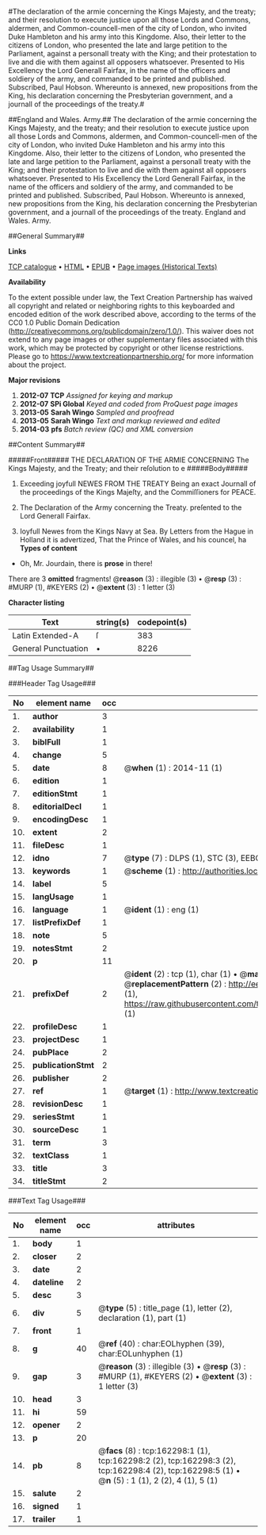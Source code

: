 #The declaration of the armie concerning the Kings Majesty, and the treaty; and their resolution to execute justice upon all those Lords and Commons, aldermen, and Common-councell-men of the city of London, who invited Duke Hambleton and his army into this Kingdome. Also, their letter to the citizens of London, who presented the late and large petition to the Parliament, against a personall treaty with the King; and their protestation to live and die with them against all opposers whatsoever. Presented to His Excellency the Lord Generall Fairfax, in the name of the officers and soldiery of the army, and commanded to be printed and published. Subscribed, Paul Hobson. Whereunto is annexed, new propositions from the King, his declaration concerning the Presbyterian government, and a journall of the proceedings of the treaty.#

##England and Wales. Army.##
The declaration of the armie concerning the Kings Majesty, and the treaty; and their resolution to execute justice upon all those Lords and Commons, aldermen, and Common-councell-men of the city of London, who invited Duke Hambleton and his army into this Kingdome. Also, their letter to the citizens of London, who presented the late and large petition to the Parliament, against a personall treaty with the King; and their protestation to live and die with them against all opposers whatsoever. Presented to His Excellency the Lord Generall Fairfax, in the name of the officers and soldiery of the army, and commanded to be printed and published. Subscribed, Paul Hobson. Whereunto is annexed, new propositions from the King, his declaration concerning the Presbyterian government, and a journall of the proceedings of the treaty.
England and Wales. Army.

##General Summary##

**Links**

[TCP catalogue](http://www.ota.ox.ac.uk/tcp/)  • 
[HTML](http://tei.it.ox.ac.uk/tcp/Texts-HTML/free/A82/A82118.html)  • 
[EPUB](http://tei.it.ox.ac.uk/tcp/Texts-EPUB/free/A82/A82118.epub) • 
[Page images (Historical Texts)](https://historicaltexts.jisc.ac.uk/eebo-99864652e)

**Availability**

To the extent possible under law, the Text Creation Partnership has waived all copyright and related or neighboring rights to this keyboarded and encoded edition of the work described above, according to the terms of the CC0 1.0 Public Domain Dedication (http://creativecommons.org/publicdomain/zero/1.0/). This waiver does not extend to any page images or other supplementary files associated with this work, which may be protected by copyright or other license restrictions. Please go to https://www.textcreationpartnership.org/ for more information about the project.

**Major revisions**

1. __2012-07__ __TCP__ *Assigned for keying and markup*
1. __2012-07__ __SPi Global__ *Keyed and coded from ProQuest page images*
1. __2013-05__ __Sarah Wingo__ *Sampled and proofread*
1. __2013-05__ __Sarah Wingo__ *Text and markup reviewed and edited*
1. __2014-03__ __pfs__ *Batch review (QC) and XML conversion*

##Content Summary##

#####Front#####
THE DECLARATION OF THE ARMIE CONCERNING The Kings Majesty, and the Treaty; and their reſolution to e
#####Body#####

1. Exceeding joyfull NEWES FROM THE TREATY Being an exact Journall of the proceedings of the Kings Majeſty, and the Commiſſioners for PEACE.

1. The Declaration of the Army concerning the Treaty. preſented to the Lord Generall Fairfax.

1. Ioyfull Newes from the Kings Navy at Sea.
By Letters from the Hague in Holland it is advertized, That the Prince of Wales, and his councel, ha
**Types of content**

  * Oh, Mr. Jourdain, there is **prose** in there!

There are 3 **omitted** fragments! 
 @__reason__ (3) : illegible (3)  •  @__resp__ (3) : #MURP (1), #KEYERS (2)  •  @__extent__ (3) : 1 letter (3)

**Character listing**


|Text|string(s)|codepoint(s)|
|---|---|---|
|Latin Extended-A|ſ|383|
|General Punctuation|•|8226|

##Tag Usage Summary##

###Header Tag Usage###

|No|element name|occ|attributes|
|---|---|---|---|
|1.|__author__|3||
|2.|__availability__|1||
|3.|__biblFull__|1||
|4.|__change__|5||
|5.|__date__|8| @__when__ (1) : 2014-11 (1)|
|6.|__edition__|1||
|7.|__editionStmt__|1||
|8.|__editorialDecl__|1||
|9.|__encodingDesc__|1||
|10.|__extent__|2||
|11.|__fileDesc__|1||
|12.|__idno__|7| @__type__ (7) : DLPS (1), STC (3), EEBO-CITATION (1), PROQUEST (1), VID (1)|
|13.|__keywords__|1| @__scheme__ (1) : http://authorities.loc.gov/ (1)|
|14.|__label__|5||
|15.|__langUsage__|1||
|16.|__language__|1| @__ident__ (1) : eng (1)|
|17.|__listPrefixDef__|1||
|18.|__note__|5||
|19.|__notesStmt__|2||
|20.|__p__|11||
|21.|__prefixDef__|2| @__ident__ (2) : tcp (1), char (1)  •  @__matchPattern__ (2) : ([0-9\-]+):([0-9IVX]+) (1), (.+) (1)  •  @__replacementPattern__ (2) : http://eebo.chadwyck.com/downloadtiff?vid=$1&page=$2 (1), https://raw.githubusercontent.com/textcreationpartnership/Texts/master/tcpchars.xml#$1 (1)|
|22.|__profileDesc__|1||
|23.|__projectDesc__|1||
|24.|__pubPlace__|2||
|25.|__publicationStmt__|2||
|26.|__publisher__|2||
|27.|__ref__|1| @__target__ (1) : http://www.textcreationpartnership.org/docs/. (1)|
|28.|__revisionDesc__|1||
|29.|__seriesStmt__|1||
|30.|__sourceDesc__|1||
|31.|__term__|3||
|32.|__textClass__|1||
|33.|__title__|3||
|34.|__titleStmt__|2||


###Text Tag Usage###

|No|element name|occ|attributes|
|---|---|---|---|
|1.|__body__|1||
|2.|__closer__|2||
|3.|__date__|2||
|4.|__dateline__|2||
|5.|__desc__|3||
|6.|__div__|5| @__type__ (5) : title_page (1), letter (2), declaration (1), part (1)|
|7.|__front__|1||
|8.|__g__|40| @__ref__ (40) : char:EOLhyphen (39), char:EOLunhyphen (1)|
|9.|__gap__|3| @__reason__ (3) : illegible (3)  •  @__resp__ (3) : #MURP (1), #KEYERS (2)  •  @__extent__ (3) : 1 letter (3)|
|10.|__head__|3||
|11.|__hi__|59||
|12.|__opener__|2||
|13.|__p__|20||
|14.|__pb__|8| @__facs__ (8) : tcp:162298:1 (1), tcp:162298:2 (2), tcp:162298:3 (2), tcp:162298:4 (2), tcp:162298:5 (1)  •  @__n__ (5) : 1 (1), 2 (2), 4 (1), 5 (1)|
|15.|__salute__|2||
|16.|__signed__|1||
|17.|__trailer__|1||
